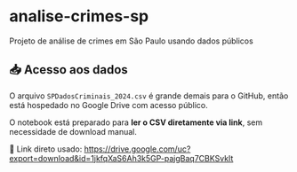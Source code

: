 # analise-crimes-sp
Projeto de análise de crimes em São Paulo usando dados públicos
## 📥 Acesso aos dados

O arquivo `SPDadosCriminais_2024.csv` é grande demais para o GitHub, então está hospedado no Google Drive com acesso público.

O notebook está preparado para **ler o CSV diretamente via link**, sem necessidade de download manual.

📎 Link direto usado:
https://drive.google.com/uc?export=download&id=1jkfqXaS6Ah3k5GP-pajgBaq7CBKSvkIt
